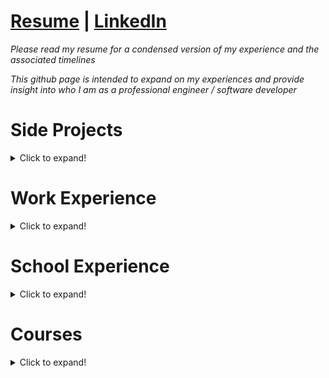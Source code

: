 # [Resume](https://github.com/MichaelThamm/MichaelThamm.github.io/blob/main/GitHub-MichaelThamm-CV.pdf) | [LinkedIn](https://www.linkedin.com/in/michael-thamm-a0b127134/)

_Please read my resume for a condensed version of my experience and the associated timelines_

_This github page is intended to expand on my experiences and provide insight into who I am as a professional engineer / software developer_

# Side Projects

<details>
<summary>Click to expand!</summary>

## Python :snake:
### [Optimization-CaseStudy](https://github.com/MichaelThamm/Optimization-CaseStudy)
### [LetsGo-Phishing](https://github.com/MichaelThamm/LetsGo-Phishing)
### [PlayingWith-Pandas](https://github.com/MichaelThamm/PlayingWith-Pandas)

## C++
### [LanguageInterpreter-NeuralNetwork](https://github.com/MichaelThamm/LanguageInterpreter-NeuralNetwork)

</details>

# Work Experience

<details>
<summary>Click to expand!</summary>

## [Kinarm](https://kinarm.com/)
  
### The Wearer of Many Hats :womans_hat:
  
Kinarm being a small business with global influence, everyone was required to "wear many hats". As a Junior Software Developer this allowed me to get my hands dirty and conduct an on-site installation in Atlanta, Georgia where I had the opportunity to interact with the researchers using the Kinarm product. Wearing my IT hat, I also had to manage the majority of the company's IT tasks which allowed me to assemble and integrate a $10,000 Ubuntu host server that manages the majority of the critical servers of the company. My main tasks as a software developer allowed me to maintain and improve the Python and Java code base through internal and customer tickets. This taught me a lot about GUI frameworks and back-end developement with the end-user's requirements in mind.
  
## [Brave Control Solutions](https://www.bravecs.com/)

### What Is Automated Construction? :construction:

[LinkedIn Project Summary](https://www.linkedin.com/posts/brave-control-solutions_transforming-the-construction-industry-abb-activity-6811664821377998848-r5mn)

**“We at Brave are committed to continue to work with our partners and offer innovative solutions through automation”. [1]**

**"...it means a lot to all the parties involved that had the courage to try to do something that nobody else in the industry has done before”. [1]**

This is a common theme at Brave where it is our company culture to explore the depths of innovation. Construction proved to be a market that was hungry for automated solutions, already widely adapted in the automotive industry. Being a highly labour intensive industry that requires much human interaction due to the variability between the design and assembly of builds, a solution can be hard to achieve. Ready to embrace the chaos, our team of engineers set out to **do something that nobody else in the industry has done before**.

*[1] - “WINNER - Innovative Solution Award by ABB.” BRAVE CONTROL SOLUTIONS INC. AWARDED FOR 2020 THE MOST INNOVATIVE SOLUTION BY ABB., Brave Control Solutions, 9 Dec. 2020.* [Award Description](https://www.bravecs.com/2020/12/innovative-solution-award-by-abb/)

This branch of work at Brave includes contract work for companies:

* [Intelligent City](https://intelligent-city.com/)
* [Z Modular](https://www.z-modular.com/)

### ABB-RobotStudio v2021 & Siemens TIA Portal v15.1 :computer:

The foundation of a successful project is its programming and this project harmonized the robot world and PLC domain. With the PLC acting as the brains of the operation, accounting for the machine's spatial awareness, it puppeteers its robot army to assemble and weld the chassis one building block at a time. I was responsible for **programming functions that contributes to the orginization, cyclic function call**. This project even required me to **teach ABB robots while elevated on mobile elevated work platform (MEWP) 20' in the air**.

### FARO BuildIT Metrology v2021 :telescope:

Due to the nature of construction at scale there was an apparent need for GD&T (dimensioning and tolerance). A machine that is required to automate the process of producing room-sized lego blocks must do so accurately. The machine tolerance was set at **+-1/4 mm across 20 m** which is where the FARO laser ARM and BuildIT Metrology software applied. This part of the project was piloted by yours truly.

</details>

# School Experience

<details>
<summary>Click to expand!</summary>
  
## [Charge Labs](https://chargelabs.ca/) :car:

_"The CHARGE Lab, under the leadership of its founder Professor Narayan C. Kar, who is a Tier 1 Canada Research Chair in Electrified Vehicles, is an internationally recognized R&D, component and system design and test centre that fosters cross-disciplinary research collaboration among materials, mechanical, electrical and software engineers."_

I am an active member of the research team at Charge Labs, pushing the envelope of EV research. My work includes evolutionairy algorithms, induction motor design, and motor performance testing. My contributions can be found here:

### Journey To MaSc [Repo Link](https://github.com/MichaelThamm/MaSc-LinearInductionMotorGeneticOptimization) :school:

_Due to intellectual property I cannot share the full contents of my program. However, I still want to highlight my coding ability produced in this project so a repo link for the project can be found at the header._

The true potential of a **genetically optimized induction motor hybrid modelling software** written in **Python** has yet to be experienced in the motor research community.

## We Are uWinLoop

3 years into university I found a team of inspired engineering students studying at University of Windsor, ON, Canada. As an electrical & computer engineering student, I was excited to connect with fellow students from various departments. We had a common goal; to qualify for the **SpaceX-Hyperloop** competition in LA, California and meet **Elon Musk** (the founder of the competition).

### Journey To Top 51

Many countless working hours passed by which led to the rise of a **magnetic levitation propulsion system**, technically named Double Sided Linear Induction Motor. Leading this team and working alongside other likeminded, junior engineers enabled us to convince the competition admins that our design had potential, granting the team access to the top 51 ranking and one step closer to our goal.

### Journey To Top 21

Top 51 required us to submit a preliminary design briefing (PDB) and now it was time to produce a final design package (FDP). The FDP included experimental results and simulations from subsytems such as:

  * Shell
  * Frame
  * Batteries
  * Propulsion
  * Control System
  * Inverter
  * Suspension
  * Braking 

[FDP Link](https://github.com/MichaelThamm/SpaceX-HyperloopCompetition/blob/gh-pages/FDP.pdf)

The final step before acceptance into the top 21 required a 2 hour interview/presentation with **SpaceX engineers**. The team was building confidence and it was becoming clear that we were no longer just a small-town, first year team.

## California

LA, California provided 2 weeks of stress while grinding out hours in our AirBnB, working on last minute pod fixes. I am truly grateful to share this competition with teams across the world that travelled from **India, Germany, Canada, USA, Switzerland, Spain, Netherlands** to name a few. We did not place top 5 but we got to shake hands with Elon Musk and that is something I am truly grateful for.

</details>

# Courses

<details>
<summary>Click to expand!</summary>

## Java Course :coffee:

[Java BootCamp](https://java-programming.mooc.fi/)
  
</details>

<p>&nbsp;</p>
<p>&nbsp;</p>
